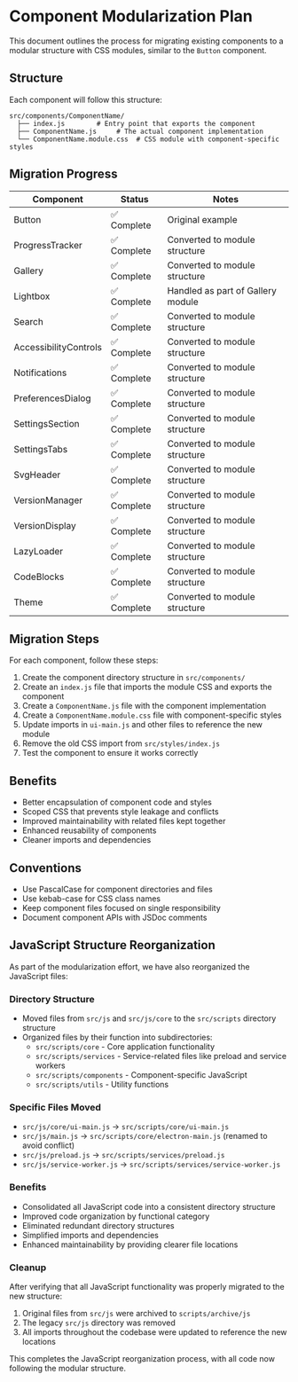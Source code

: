 # Component Modularization Plan

This document outlines the process for migrating existing components to a modular structure with CSS modules, similar to the `Button` component.

## Structure

Each component will follow this structure:

```
src/components/ComponentName/
  ├── index.js        # Entry point that exports the component
  ├── ComponentName.js     # The actual component implementation
  └── ComponentName.module.css  # CSS module with component-specific styles
```

## Migration Progress

| Component | Status | Notes |
|-----------|--------|-------|
| Button | ✅ Complete | Original example |
| ProgressTracker | ✅ Complete | Converted to module structure |
| Gallery | ✅ Complete | Converted to module structure |
| Lightbox | ✅ Complete | Handled as part of Gallery module |
| Search | ✅ Complete | Converted to module structure |
| AccessibilityControls | ✅ Complete | Converted to module structure |
| Notifications | ✅ Complete | Converted to module structure |
| PreferencesDialog | ✅ Complete | Converted to module structure |
| SettingsSection | ✅ Complete | Converted to module structure |
| SettingsTabs | ✅ Complete | Converted to module structure |
| SvgHeader | ✅ Complete | Converted to module structure |
| VersionManager | ✅ Complete | Converted to module structure |
| VersionDisplay | ✅ Complete | Converted to module structure |
| LazyLoader | ✅ Complete | Converted to module structure |
| CodeBlocks | ✅ Complete | Converted to module structure |
| Theme | ✅ Complete | Converted to module structure |

## Migration Steps

For each component, follow these steps:

1. Create the component directory structure in `src/components/`
2. Create an `index.js` file that imports the module CSS and exports the component
3. Create a `ComponentName.js` file with the component implementation
4. Create a `ComponentName.module.css` file with component-specific styles
5. Update imports in `ui-main.js` and other files to reference the new module
6. Remove the old CSS import from `src/styles/index.js`
7. Test the component to ensure it works correctly

## Benefits

- Better encapsulation of component code and styles
- Scoped CSS that prevents style leakage and conflicts
- Improved maintainability with related files kept together
- Enhanced reusability of components
- Cleaner imports and dependencies

## Conventions

- Use PascalCase for component directories and files
- Use kebab-case for CSS class names
- Keep component files focused on single responsibility
- Document component APIs with JSDoc comments 

## JavaScript Structure Reorganization

As part of the modularization effort, we have also reorganized the JavaScript files:

### Directory Structure

- Moved files from `src/js` and `src/js/core` to the `src/scripts` directory structure
- Organized files by their function into subdirectories:
  - `src/scripts/core` - Core application functionality
  - `src/scripts/services` - Service-related files like preload and service workers
  - `src/scripts/components` - Component-specific JavaScript
  - `src/scripts/utils` - Utility functions

### Specific Files Moved

- `src/js/core/ui-main.js` → `src/scripts/core/ui-main.js`
- `src/js/main.js` → `src/scripts/core/electron-main.js` (renamed to avoid conflict)
- `src/js/preload.js` → `src/scripts/services/preload.js`
- `src/js/service-worker.js` → `src/scripts/services/service-worker.js`

### Benefits

- Consolidated all JavaScript code into a consistent directory structure
- Improved code organization by functional category
- Eliminated redundant directory structures
- Simplified imports and dependencies
- Enhanced maintainability by providing clearer file locations 

### Cleanup

After verifying that all JavaScript functionality was properly migrated to the new structure:

1. Original files from `src/js` were archived to `scripts/archive/js`
2. The legacy `src/js` directory was removed
3. All imports throughout the codebase were updated to reference the new locations

This completes the JavaScript reorganization process, with all code now following the modular structure. 